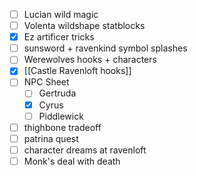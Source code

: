 - [ ] Lucian wild magic
- [ ] Volenta wildshape statblocks
- [x] Ez artificer tricks
- [ ] sunsword + ravenkind symbol splashes
- [ ] Werewolves hooks + characters
- [x] [[Castle Ravenloft hooks]]
- [ ] NPC Sheet
	- [ ] Gertruda
	- [x] Cyrus
	- [ ] Piddlewick
- [ ] thighbone tradeoff
- [ ] patrina quest
- [ ] character dreams at ravenloft
- [ ] Monk's deal with death